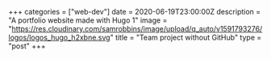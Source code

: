 +++
categories = ["web-dev"]
date = 2020-06-19T23:00:00Z
description = "A portfolio website made with Hugo 1"
image = "https://res.cloudinary.com/samrobbins/image/upload/q_auto/v1591793276/logos/logos_hugo_h2xbne.svg"
title = "Team project without GitHub"
type = "post"
+++
